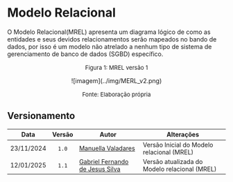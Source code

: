 
  
# Modelo Relacional

O Modelo Relacional(MREL) apresenta um diagrama lógico de como as entidades e seus devidos relacionamentos serão mapeados no bando de dados, por isso é um modelo não atrelado a nenhum tipo de sistema de gerenciamento de banco de dados (SGBD) específico. 


<font size="2"><p style="text-align: center">Figura 1: MREL versão 1</p></font>

<center>
    ![imagem](../img/MERL_v2.png)
</center>

<font size="2"><p style="text-align: center">Fonte: Elaboração própria</p></font>

## Versionamento

| Data | Versão | Autor | Alterações | 
| :--: | :----: | ----- | ---------- | 
| 23/11/2024 | `1.0`| [Manuella Valadares](https://github.com/manuvaladares)| Versão Inicial do Modelo relacional (MREL)|
| 12/01/2025 | `1.1`| [Gabriel Fernando de Jesus Silva](https://github.com/MMcLovin)| Versão atualizada do Modelo relacional (MREL)|